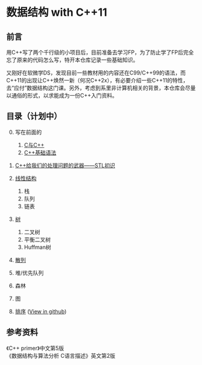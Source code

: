 # 数据结构 with C++11

## 前言

用C++写了两个千行级的小项目后，目前准备去学习FP，为了防止学了FP后完全忘了原来的代码怎么写，特开本仓库记录一些基础知识。

又刚好在软微学DS，发现目前一些教材用的内容还在C99/C++99的语法，而C++11的出现让C++焕然一新（何况C++2x），有必要介绍一些C++11的特性，去“应付”数据结构这门课。另外，考虑到系里非计算机相关的背景，本仓库会尽量以通俗的形式，以求能成为一份C++入门资料。

## 目录（计划中）

0. 写在前面的  
    1. [C与C++](/0/i/)
    2. [C++基础语法](/0/ii/)

1. [C++给我们的处理问题的武器——STL初识](/1/)
2. [线性结构](/2/)  
    1. 栈
    2. 队列
    3. 链表
3. [树](/3/)  
    1. 二叉树
    2. 平衡二叉树
    3. Huffman树
4. [散列](/4/)
5. 堆/优先队列
6. 森林
7. 图
8. [排序](/sort/) ([View in github](Sorting/Sort.md))

## 参考资料

《C++ primer》中文第5版  
《数据结构与算法分析 C语言描述》英文第2版
